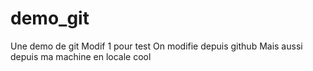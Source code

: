 # demo_git
Une demo de git
Modif 1 pour test
On modifie depuis github
Mais aussi depuis ma machine en locale
cool
